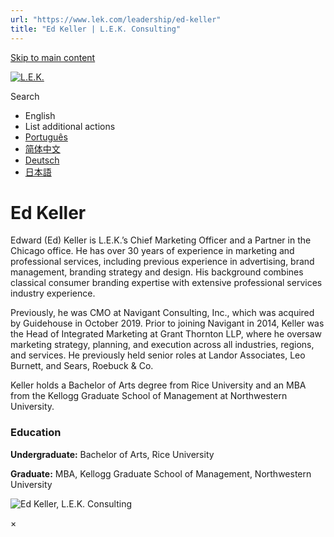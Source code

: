 ```yaml
---
url: "https://www.lek.com/leadership/ed-keller"
title: "Ed Keller | L.E.K. Consulting"
---
```


[Skip to main content](https://www.lek.com/leadership/ed-keller#main-content)

[![L.E.K.](https://www.lek.com/themes/lek/images/new-logo.svg)](https://www.lek.com/ "L.E.K.")

Search

- English
- List additional actions
- [Português](https://www.lek.com/pt-br/lek-brazil)
- [简体中文](https://www.lek.com/zh-hant/lek-china)
- [Deutsch](https://www.lek.com/de/lek-germany)
- [日本語](https://www.lek.com/ja/lek-japan)

# Ed Keller

Edward (Ed) Keller is L.E.K.’s Chief Marketing Officer and a Partner in the Chicago office. He has over 30 years of experience in marketing and professional services, including previous experience in advertising, brand management, branding strategy and design. His background combines classical consumer branding expertise with extensive professional services industry experience.

Previously, he was CMO at Navigant Consulting, Inc., which was acquired by Guidehouse in October 2019. Prior to joining Navigant in 2014, Keller was the Head of Integrated Marketing at Grant Thornton LLP, where he oversaw marketing strategy, planning, and execution across all industries, regions, and services. He previously held senior roles at Landor Associates, Leo Burnett, and Sears, Roebuck & Co.

Keller holds a Bachelor of Arts degree from Rice University and an MBA from the Kellogg Graduate School of Management at Northwestern University.

### Education

**Undergraduate:** Bachelor of Arts, Rice University

**Graduate:** MBA, Kellogg Graduate School of Management, Northwestern University

![Ed Keller, L.E.K. Consulting](https://www.lek.com/sites/default/files/profile-images/ed-keller_web.jpg)

×